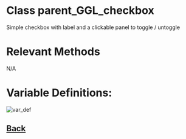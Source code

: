 # Class parent_GGL_checkbox

Simple checkbox with label and a clickable panel to toggle / untoggle

# Relevant Methods

N/A

# Variable Definitions:

![var_def](https://github.com/Ced30/GML-GUI-Library-GGL-Documentation/blob/main/Images/API/GGL_instance/parent_GGLcheckbox.png)

## [Back](https://github.com/Ced30/GML-GUI-Library-GGL-Documentation/blob/main/API/Instance%20Classes.md)
